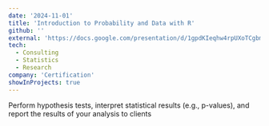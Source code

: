 ```yaml
---
date: '2024-11-01'
title: 'Introduction to Probability and Data with R'
github: ''
external: 'https://docs.google.com/presentation/d/1gpdKIeqhw4rpUXoTCgbmC8WMSSU-B2uOYhLG_6__wOs/edit?usp=sharing'
tech:
  - Consulting
  - Statistics
  - Research  
company: 'Certification'
showInProjects: true
---
```


Perform hypothesis tests, interpret statistical results (e.g., p-values), and report the results of your analysis to clients